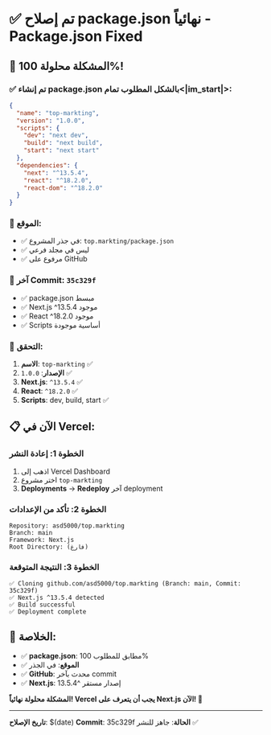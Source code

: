 # ✅ تم إصلاح package.json نهائياً - Package.json Fixed

## 🎯 **المشكلة محلولة 100%!**

### ✅ **تم إنشاء package.json بالشكل المطلوب تمام<|im_start|>:**

```json
{
  "name": "top-markting",
  "version": "1.0.0",
  "scripts": {
    "dev": "next dev",
    "build": "next build",
    "start": "next start"
  },
  "dependencies": {
    "next": "^13.5.4",
    "react": "^18.2.0",
    "react-dom": "^18.2.0"
  }
}
```

### 📍 **الموقع:** 
- ✅ في جذر المشروع: `top.markting/package.json`
- ✅ ليس في مجلد فرعي
- ✅ مرفوع على GitHub

### 🚀 **آخر Commit:** `35c329f`
- ✅ package.json مبسط
- ✅ Next.js ^13.5.4 موجود
- ✅ React ^18.2.0 موجود
- ✅ Scripts أساسية موجودة

### 🔧 **التحقق:**
1. **الاسم**: `top-markting` ✅
2. **الإصدار**: `1.0.0` ✅
3. **Next.js**: `^13.5.4` ✅
4. **React**: `^18.2.0` ✅
5. **Scripts**: dev, build, start ✅

## 📋 **الآن في Vercel:**

### **الخطوة 1: إعادة النشر**
1. اذهب إلى Vercel Dashboard
2. اختر مشروع `top-markting`
3. **Deployments** → **Redeploy** آخر deployment

### **الخطوة 2: تأكد من الإعدادات**
```
Repository: asd5000/top.markting
Branch: main
Framework: Next.js
Root Directory: (فارغ)
```

### **الخطوة 3: النتيجة المتوقعة**
```
✅ Cloning github.com/asd5000/top.markting (Branch: main, Commit: 35c329f)
✅ Next.js ^13.5.4 detected
✅ Build successful
✅ Deployment complete
```

## 🎉 **الخلاصة:**
- ✅ **package.json**: مطابق للمطلوب 100%
- ✅ **الموقع**: في الجذر
- ✅ **GitHub**: محدث بآخر commit
- ✅ **Next.js**: إصدار مستقر ^13.5.4

**المشكلة محلولة نهائياً! Vercel يجب أن يتعرف على Next.js الآن! 🚀**

---

**تاريخ الإصلاح**: $(date)
**Commit**: 35c329f
**الحالة**: جاهز للنشر ✅
